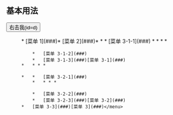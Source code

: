 ## 基本用法

<aside class="doc-demo"><button>右击我(id=d)</button>

<menu class="x-menu x-contextmenu" x-role="menu">*   [菜单 1](###)*   [菜单 2](###)*   *   *   [菜单 3-1-1](###)
        *   * * *

        *   [菜单 3-1-2](###)
        *   [菜单 3-1-3](###)[菜单 3-1](###)
    *   * * *

    *   *   [菜单 3-2-1](###)
        *   * * *

        *   [菜单 3-2-2](###)
        *   [菜单 3-2-3](###)[菜单 3-2](###)
    *   [菜单 3-3](###)[菜单 3](###)</menu>

</aside>